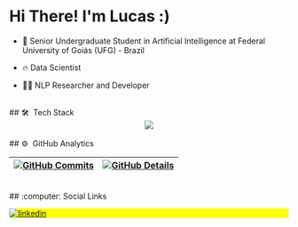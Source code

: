 <h1 align="left">Hi There! I'm Lucas :)</h1>

- 🧠 Senior Undergraduate Student in Artificial Intelligence at Federal University of Goiás (UFG) - Brazil

- 🔥 Data Scientist

- 👨‍💻 NLP Researcher and Developer

<br>
## 🛠 &nbsp;Tech Stack

<div align="center">
<a href="https://skillicons.dev"   >
  <img src="https://skillicons.dev/icons?i=python,c,cpp,java,git,github,vscode,md,anaconda,pytorch,sklearn,linux,docker,ros,stackoverflow" />
</a>
</div>

<br>
## ⚙️ &nbsp;GitHub Analytics

 | [![GitHub Commits](http://github-profile-summary-cards.vercel.app/api/cards/productive-time?username=lucasbrandao4770&theme=tokyonight&utcOffset=-3)](https://github.com/vn7n24fzkq/github-profile-summary-cards) | [![GitHub Details](http://github-profile-summary-cards.vercel.app/api/cards/profile-details?username=lucasbrandao4770&theme=tokyonight)](https://github.com/vn7n24fzkq/github-profile-summary-cards) |  
 | ----------- | ----------- |

<br>
## :computer: Social Links

<p align="left" style="background:yellow">
<a href="https://www.linkedin.com/in/lucas-brandao4770/" target="_blank">
  <img align="center" src="https://img.shields.io/badge/LinkedIn-0077B5?style=for-the-badge&logo=linkedin&logoColor=white" alt="linkedin"/>
</a>
</p>
